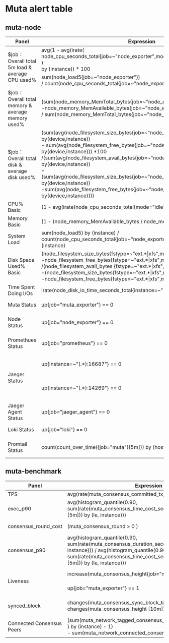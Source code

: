 
# Muta alert table
## muta-node
<table>
<thead>
  <tr>
    <th>Panel </th>
    <th>Expression</th>
    <th>Level</th>
    <th>Thresholds</th>
    <th>Description</th>
  </tr>
</thead>
<tbody>
  <tr>
    <td rowspan="2">$job：Overall total 5m load &amp; average CPU used%</td>
    <td>avg(1 - avg(irate(<br>node_cpu_seconds_total{job=~"node_exporter",mode="idle"}[5m])<br>) <br>by (instance)) * 100</td>
    <td>p0</td>
    <td>&gt;= 90%</td>
    <td>CPU Utilization</td>
  </tr>
  <tr>
    <td>sum(node_load5{job=~"node_exporter"}) <br>/ count(node_cpu_seconds_total{job=~"node_exporter", mode='system'})</td>
    <td>p0</td>
    <td>&gt;= 0.90</td>
    <td>CPU load5 </td>
  </tr>
  <tr>
    <td>$job：Overall total memory &amp; average memory used%</td>
    <td>(sum(node_memory_MemTotal_bytes{job=~"node_exporter"} <br>-node_memory_MemAvailable_bytes{job=~"node_exporter"})<br>/ sum(node_memory_MemTotal_bytes{job=~"node_exporter"}))*100</td>
    <td>p0</td>
    <td>&gt;= 90%</td>
    <td>Memory utilization </td>
  </tr>
  <tr>
    <td>$job：Overall total disk &amp; average disk used%</td>
    <td>(sum(avg(node_filesystem_size_bytes{job=~"node_exporter",fstype=~"xfs|ext.*"})<br>by(device,instance))<br> - sum(avg(node_filesystem_free_bytes{job=~"node_exporter",fstype=~"xfs|ext.*"})<br>by(device,instance))) *100<br>/(sum(avg(node_filesystem_avail_bytes{job=~"node_exporter",fstype=~"xfs|ext.*"})<br>by(device,instance))<br>+(sum(avg(node_filesystem_size_bytes{job=~"node_exporter",fstype=~"xfs|ext.*"})<br>by(device,instance))<br> -sum(avg(node_filesystem_free_bytes{job=~"node_exporter",fstype=~"xfs|ext.*"})<br>by(device,instance))))</td>
    <td>p0</td>
    <td>&gt;= 90%</td>
    <td>Over 90% utilization of disk</td>
  </tr>
  <tr>
    <td>CPU% Basic</td>
    <td>(1 - avg(irate(node_cpu_seconds_total{mode="idle"}[5m])) by (instance)) *100</td>
    <td>p0</td>
    <td>&gt;= 90%</td>
    <td>Node CPU utilization </td>
  </tr>
  <tr>
    <td>Memory Basic</td>
    <td>(1 - (node_memory_MemAvailable_bytes / node_memory_MemTotal_bytes))* 100</td>
    <td>p0</td>
    <td>&gt;= 90%</td>
    <td>Node memory utilization</td>
  </tr>
  <tr>
    <td>System Load</td>
    <td>sum(node_load5) by (instance) / count(node_cpu_seconds_total{job=~"node_exporter", mode='system'}) by (instance)</td>
    <td>p0</td>
    <td>&gt;= 0.90</td>
    <td>Node CPU load5 </td>
  </tr>
  <tr>
    <td>Disk Space Used% Basic</td>
    <td>(node_filesystem_size_bytes{fstype=~"ext.*|xfs",mountpoint !~".*pod.*"}<br>-node_filesystem_free_bytes{fstype=~"ext.*|xfs",mountpoint !~".*pod.*"})*100<br>/(node_filesystem_avail_bytes {fstype=~"ext.*|xfs",mountpoint !~".*pod.*"}<br>+(node_filesystem_size_bytes{fstype=~"ext.*|xfs",mountpoint !~".*pod.*"}<br>-node_filesystem_free_bytes{fstype=~"ext.*|xfs",mountpoint !~".*pod.*"}))</td>
    <td>p0</td>
    <td>&gt;= 90%</td>
    <td>Node disk utilization </td>
  </tr>
  <tr>
    <td>Time Spent Doing I/Os</td>
    <td>irate(node_disk_io_time_seconds_total{instance=~"(.*):9100"}[5m])</td>
    <td>p0</td>
    <td>90%</td>
    <td>Node I/Os utilization </td>
  </tr>
  <tr>
    <td>Muta Status</td>
    <td>up{job="muta_exporter"} == 0</td>
    <td>p0</td>
    <td> == 1</td>
    <td>MUTA service status is down</td>
  </tr>
  <tr>
    <td>Node Status</td>
    <td>up{job="node_exporter"} == 0</td>
    <td>p0</td>
    <td> == 1</td>
    <td>node_exporter service status is down</td>
  </tr>
  <tr>
    <td>Promethues Status</td>
    <td>up{job="prometheus"} == 0</td>
    <td>p0</td>
    <td> == 1</td>
    <td>Promethues service status is down</td>
  </tr>
  <tr>
    <td rowspan="2">Jaeger Status</td>
    <td>up{instance=~"(.*):16687"} == 0</td>
    <td>p0</td>
    <td> == 1</td>
    <td>jaeger-query service status is down</td>
  </tr>
  <tr>
    <td>up{instance=~"(.*):14269"} == 0</td>
    <td>p0</td>
    <td> == 1</td>
    <td>jaeger-collector service status is down</td>
  </tr>
  <tr>
    <td>Jaeger Agent Status</td>
    <td>up{job="jaeger_agent"} == 0</td>
    <td>p0</td>
    <td> == 1</td>
    <td>jaeger-agent  service is down</td>
  </tr>
  <tr>
    <td>Loki Status</td>
    <td>up{job="loki"} == 0</td>
    <td>p0</td>
    <td> == 1</td>
    <td>loki service is down</td>
  </tr>
  <tr>
    <td>Promtail Status</td>
    <td>count(count_over_time({job="muta"}[5m])) by (hostip)</td>
    <td>p0</td>
    <td> == 1</td>
    <td>Promtail service status is down</td>
  </tr>
</tbody>
</table>

## muta-benchmark
<table>
<thead>
  <tr>
    <th>Panel </th>
    <th>Expression</th>
    <th>Level</th>
    <th>Thresholds</th>
    <th>Description</th>
  </tr>
</thead>
<tbody>
  <tr>
    <td>TPS</td>
    <td>avg(rate(muta_consensus_committed_tx_total[5m]))</td>
    <td>p2</td>
    <td>0</td>
    <td>TPS </td>
  </tr>
  <tr>
    <td>exec_p90</td>
    <td>avg(histogram_quantile(0.90, sum(rate(muta_consensus_time_cost_seconds_bucket{type="exec"}[5m])) by (le, instance)))</td>
    <td>p2</td>
    <td> &gt;= 2.4</td>
    <td>exec_90 </td>
  </tr>
  <tr>
    <td>consensus_round_cost</td>
    <td>(muta_consensus_round &gt; 0 )</td>
    <td>p1</td>
    <td> &gt; = 5</td>
    <td>Rounds of Consensus</td>
  </tr>
  <tr>
    <td>consensus_p90</td>
    <td>avg(histogram_quantile(0.90, sum(rate(muta_consensus_duration_seconds_bucket[5m])) by (le, instance))) / avg(histogram_quantile(0.90, sum(rate(muta_consensus_time_cost_seconds_bucket{type="exec"}[5m])) by (le, instance))) </td>
    <td>p1</td>
    <td>1.1</td>
    <td>exec time is greater than consensus time</td>
  </tr>
  <tr>
    <td rowspan="2">Liveness</td>
    <td>increase(muta_consensus_height{job="muta_exporter"}[1m])</td>
    <td rowspan="2">p0</td>
    <td>0</td>
    <td rowspan="2">Loss of Liveness，no increase in height</td>
  </tr>
  <tr>
    <td>up{job="muta_exporter"} == 1</td>
    <td>1</td>
  </tr>
  <tr>
    <td>synced_block</td>
    <td>changes(muta_consensus_sync_block_total[10m]) / changes(muta_consensus_height [10m]) </td>
    <td>p1</td>
    <td>1/1000? 10 min</td>
    <td>Proportion of sync blocks</td>
  </tr>
  <tr>
    <td>Connected Consensus Peers</td>
    <td>(sum(muta_network_tagged_consensus_peers<br>) by (instance) - 1)<br>- sum(muta_network_connected_consensus_peers) by (instance)</td>
    <td>p0</td>
    <td>1</td>
    <td>Consensus Network Disconnect</td>
  </tr>
</tbody>
</table>